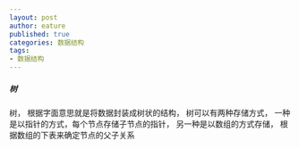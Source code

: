 ```yaml
---
layout: post
author: eature
published: true
categories: 数据结构
tags:
- 数据结构
---
```


##### 树  

树， 根据字面意思就是将数据封装成树状的结构， 树可以有两种存储方式， 一种是以指针的方式，每个节点存储子节点的指针， 另一种是以数组的方式存储， 根据数组的下表来确定节点的父子关系  

